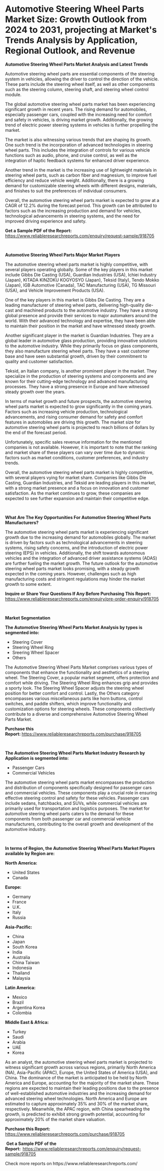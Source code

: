 <p><h1>Automotive Steering Wheel Parts Market Size: Growth Outlook from 2024 to 2031, projecting at Market's Trends Analysis by Application, Regional Outlook, and Revenue</h1></p><p><strong>Automotive Steering Wheel Parts Market Analysis and Latest Trends</strong></p>
<p><p>Automotive steering wheel parts are essential components of the steering system in vehicles, allowing the driver to control the direction of the vehicle. These parts include the steering wheel itself, as well as other components such as the steering column, steering shaft, and steering wheel control module.</p><p>The global automotive steering wheel parts market has been experiencing significant growth in recent years. The rising demand for automobiles, especially passenger cars, coupled with the increasing need for comfort and safety in vehicles, is driving market growth. Additionally, the growing trend of electric power steering systems in vehicles is further propelling the market.</p><p>The market is also witnessing various trends that are shaping its growth. One such trend is the incorporation of advanced technologies in steering wheel parts. This includes the integration of controls for various vehicle functions such as audio, phone, and cruise control, as well as the integration of haptic feedback systems for enhanced driver experience.</p><p>Another trend in the market is the increasing use of lightweight materials in steering wheel parts, such as carbon fiber and magnesium, to improve fuel efficiency and reduce vehicle weight. Additionally, there is a growing demand for customizable steering wheels with different designs, materials, and finishes to suit the preferences of individual consumers.</p><p>Overall, the automotive steering wheel parts market is expected to grow at a CAGR of 12.2% during the forecast period. This growth can be attributed to factors such as the increasing production and demand for vehicles, technological advancements in steering systems, and the need for improved driving experience and safety.</p></p>
<p><strong>Get a Sample PDF of the Report:&nbsp;</strong> <a href="https://www.reliableresearchreports.com/enquiry/request-sample/918705">https://www.reliableresearchreports.com/enquiry/request-sample/918705</a></p>
<p>&nbsp;</p>
<p><strong>Automotive Steering Wheel Parts Major Market Players</strong></p>
<p><p>The automotive steering wheel parts market is highly competitive, with several players operating globally. Some of the key players in this market include Gibbs Die Casting (USA), Guardian Industries (USA), Ichiei Industry (Japan), KITADA KINZOKU KOGYOSYO (Japan), Teksid (Italy), Tendo Mokko (Japan), IGB Automotive (Canada), TAC Manufacturing (USA), TG Missouri (USA), and Vehicle Improvement Products (USA).</p><p>One of the key players in this market is Gibbs Die Casting. They are a leading manufacturer of steering wheel parts, delivering high-quality die-cast and machined products to the automotive industry. They have a strong global presence and provide their services to major automakers around the world. With their advanced technology and expertise, they have been able to maintain their position in the market and have witnessed steady growth.</p><p>Another significant player in the market is Guardian Industries. They are a global leader in automotive glass production, providing innovative solutions to the automotive industry. While they primarily focus on glass components, they also manufacture steering wheel parts. They have a vast customer base and have seen substantial growth, driven by their commitment to quality and customer satisfaction.</p><p>Teksid, an Italian company, is another prominent player in the market. They specialize in the production of steering systems and components and are known for their cutting-edge technology and advanced manufacturing processes. They have a strong presence in Europe and have witnessed steady growth over the years.</p><p>In terms of market growth and future prospects, the automotive steering wheel parts market is expected to grow significantly in the coming years. Factors such as increasing vehicle production, technological advancements, and rising consumer demand for safety and comfort features in automobiles are driving this growth. The market size for automotive steering wheel parts is projected to reach billions of dollars by the end of the forecast period.</p><p>Unfortunately, specific sales revenue information for the mentioned companies is not available. However, it is important to note that the ranking and market share of these players can vary over time due to dynamic factors such as market conditions, customer preferences, and industry trends.</p><p>Overall, the automotive steering wheel parts market is highly competitive, with several players vying for market share. Companies like Gibbs Die Casting, Guardian Industries, and Teksid are leading players in this market, with a strong market presence and a focus on innovation and customer satisfaction. As the market continues to grow, these companies are expected to see further expansion and maintain their competitive edge.</p></p>
<p>&nbsp;</p>
<p><strong>What Are The Key Opportunities For Automotive Steering Wheel Parts Manufacturers?</strong></p>
<p><p>The automotive steering wheel parts market is experiencing significant growth due to the increasing demand for automobiles globally. The market is driven by factors such as technological advancements in steering systems, rising safety concerns, and the introduction of electric power steering (EPS) in vehicles. Additionally, the shift towards autonomous vehicles and the integration of advanced driver assistance systems (ADAS) are further fueling the market growth. The future outlook for the automotive steering wheel parts market looks promising, with a steady growth expected in the coming years. However, challenges such as high manufacturing costs and stringent regulations may hinder the market growth to some extent.</p></p>
<p><strong>Inquire or Share Your Questions If Any Before Purchasing This Report:</strong> <a href="https://www.reliableresearchreports.com/enquiry/pre-order-enquiry/918705">https://www.reliableresearchreports.com/enquiry/pre-order-enquiry/918705</a></p>
<p>&nbsp;</p>
<p><strong>Market Segmentation</strong></p>
<p><strong>The Automotive Steering Wheel Parts Market Analysis by types is segmented into:</strong></p>
<p><ul><li>Steering Cover</li><li>Steering Wheel Ring</li><li>Sreering Wheel Spacer</li><li>Others</li></ul></p>
<p><p>The Automotive Steering Wheel Parts Market comprises various types of components that enhance the functionality and aesthetics of a steering wheel. The Steering Cover, a popular market segment, offers protection and comfort while driving. The Steering Wheel Ring enhances grip and provides a sporty look. The Steering Wheel Spacer adjusts the steering wheel position for better comfort and control. Lastly, the Others category encompasses various miscellaneous parts like horn buttons, control switches, and paddle shifters, which improve functionality and customization options for steering wheels. These components collectively contribute to a diverse and comprehensive Automotive Steering Wheel Parts Market.</p></p>
<p><strong>Purchase this Report:&nbsp;</strong><a href="https://www.reliableresearchreports.com/purchase/918705">https://www.reliableresearchreports.com/purchase/918705</a></p>
<p>&nbsp;</p>
<p><strong>The Automotive Steering Wheel Parts Market Industry Research by Application is segmented into:</strong></p>
<p><ul><li>Passenger Cars</li><li>Commercial Vehicles</li></ul></p>
<p><p>The automotive steering wheel parts market encompasses the production and distribution of components specifically designed for passenger cars and commercial vehicles. These components play a crucial role in ensuring effective steering control and safety for these vehicles. Passenger cars include sedans, hatchbacks, and SUVs, while commercial vehicles are primarily used for transportation and logistics purposes. The market for automotive steering wheel parts caters to the demand for these components from both passenger car and commercial vehicle manufacturers, contributing to the overall growth and development of the automotive industry.</p></p>
<p>&nbsp;</p>
<p><strong>In terms of Region, the Automotive Steering Wheel Parts Market Players available by Region are:</strong></p>
<p>
    <p> <strong> North America: </strong>
        <ul>
            <li>United States</li>
            <li>Canada</li>
        </ul>
        </p> 
    <p> <strong> Europe: </strong>
        <ul>
            <li>Germany</li>
            <li>France</li>
            <li>U.K.</li>
            <li>Italy</li>
            <li>Russia</li>
        </ul>
        </p> 
    <p> <strong> Asia-Pacific: </strong>
        <ul>
            <li>China</li>
            <li>Japan</li>
            <li>South Korea</li>
            <li>India</li>
            <li>Australia</li>
            <li>China Taiwan</li>
            <li>Indonesia</li>
            <li>Thailand</li>
            <li>Malaysia</li>
        </ul>
        </p> 
    <p> <strong> Latin America: </strong>
        <ul>
            <li>Mexico</li>
            <li>Brazil</li>
            <li>Argentina Korea</li>
            <li>Colombia</li>
        </ul>
        </p> 
    <p> <strong> Middle East & Africa: </strong>
        <ul>
            <li>Turkey</li>
            <li>Saudi</li>
            <li>Arabia</li>
            <li>UAE</li>
            <li>Korea</li>
        </ul>
    </p>
    </p>
<p><p>As an analyst, the automotive steering wheel parts market is projected to witness significant growth across various regions, primarily North America (NA), Asia-Pacific (APAC), Europe, the United States of America (USA), and China. The dominance of the market is anticipated to be held by North America and Europe, accounting for the majority of the market share. These regions are expected to maintain their leading positions due to the presence of well-established automotive industries and the increasing demand for advanced steering wheel technologies. North America and Europe are estimated to capture approximately 35% and 30% of the market share, respectively. Meanwhile, the APAC region, with China spearheading the growth, is predicted to exhibit strong growth potential, accounting for approximately 20% of the market share valuation.</p></p>
<p><strong>Purchase this Report: </strong><a href="https://www.reliableresearchreports.com/purchase/918705">https://www.reliableresearchreports.com/purchase/918705</a></p>
<p>&nbsp;<strong>Get a Sample PDF of the Report:&nbsp;&nbsp;</strong><a href="https://www.reliableresearchreports.com/enquiry/request-sample/918705">https://www.reliableresearchreports.com/enquiry/request-sample/918705</a></p>
<p><strong></strong></p>
<p>Check more reports on https://www.reliableresearchreports.com/</p>